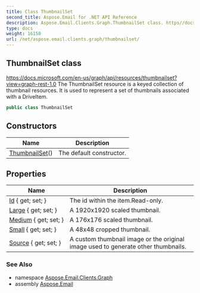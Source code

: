 ```yaml
---
title: Class ThumbnailSet
second_title: Aspose.Email for .NET API Reference
description: Aspose.Email.Clients.Graph.ThumbnailSet class. https//docs.microsoft.com/enus/graph/api/resources/thumbnailsetviewgraphrest1.0 The ThumbnailSet resource is a keyed collection of thumbnail resources. It is used to represent a set of thumbnails associated with a DriveItem
type: docs
weight: 16150
url: /net/aspose.email.clients.graph/thumbnailset/
---
```

## ThumbnailSet class

https://docs.microsoft.com/en-us/graph/api/resources/thumbnailset?view=graph-rest-1.0 The ThumbnailSet resource is a keyed collection of thumbnail resources. It is used to represent a set of thumbnails associated with a DriveItem.

```csharp
public class ThumbnailSet
```

## Constructors

| Name | Description |
| --- | --- |
| [ThumbnailSet](thumbnailset/)() | The default constructor. |

## Properties

| Name | Description |
| --- | --- |
| [Id](../../aspose.email.clients.graph/thumbnailset/id/) { get; set; } | The id within the item.Read-only. |
| [Large](../../aspose.email.clients.graph/thumbnailset/large/) { get; set; } | A 1920x1920 scaled thumbnail. |
| [Medium](../../aspose.email.clients.graph/thumbnailset/medium/) { get; set; } | A 176x176 scaled thumbnail. |
| [Small](../../aspose.email.clients.graph/thumbnailset/small/) { get; set; } | A 48x48 cropped thumbnail. |
| [Source](../../aspose.email.clients.graph/thumbnailset/source/) { get; set; } | A custom thumbnail image or the original image used to generate other thumbnails. |

### See Also

* namespace [Aspose.Email.Clients.Graph](../../aspose.email.clients.graph/)
* assembly [Aspose.Email](../../)


